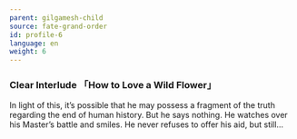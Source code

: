 ```yaml
---
parent: gilgamesh-child
source: fate-grand-order
id: profile-6
language: en
weight: 6
---
```


### Clear Interlude 「How to Love a Wild Flower」

In light of this, it’s possible that he may possess a fragment of the truth regarding the end of human history.
But he says nothing.
He watches over his Master’s battle and smiles.
He never refuses to offer his aid, but still…
